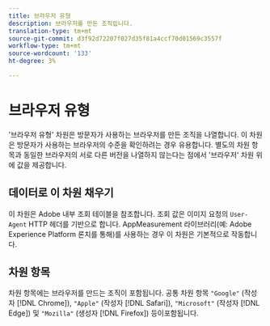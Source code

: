 ```yaml
---
title: 브라우저 유형
description: 브라우저를 만든 조직입니다.
translation-type: tm+mt
source-git-commit: d3f92d72207f027d35f81a4ccf70d01569c3557f
workflow-type: tm+mt
source-wordcount: '133'
ht-degree: 3%

---
```



# 브라우저 유형

&#39;브라우저 유형&#39; 차원은 방문자가 사용하는 브라우저를 만든 조직을 나열합니다. 이 차원은 방문자가 사용하는 브라우저의 수준을 확인하려는 경우 유용합니다. 별도의 차원 항목과 동일한 브라우저의 서로 다른 버전을 나열하지 않는다는 점에서 &#39;브라우저&#39; 차원 위에 값을 제공합니다.

## 데이터로 이 차원 채우기

이 차원은 Adobe 내부 조회 테이블을 참조합니다. 조회 값은 이미지 요청의 `User-Agent` HTTP 헤더를 기반으로 합니다. AppMeasurement 라이브러리(예: Adobe Experience Platform 론치를 통해)를 사용하는 경우 이 차원은 기본적으로 작동합니다.

## 차원 항목

차원 항목에는 브라우저를 만드는 조직이 포함됩니다. 공통 차원 항목 `"Google"` (작성자 [!DNL Chrome]), `"Apple"` (작성자 [!DNL Safari]), `"Microsoft"` (작성자 [!DNL Edge]) 및 `"Mozilla"` (생성자 [!DNL Firefox]) 등이포함됩니다.
